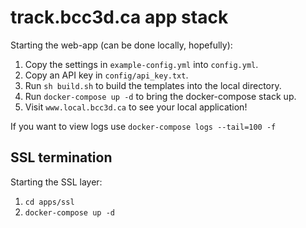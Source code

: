 # track.bcc3d.ca app stack

Starting the web-app (can be done locally, hopefully):

1. Copy the settings in `example-config.yml` into `config.yml`.
1. Copy an API key in `config/api_key.txt`.
1. Run `sh build.sh` to build the templates into the local directory.
1. Run `docker-compose up -d` to bring the docker-compose stack up.
1. Visit `www.local.bcc3d.ca` to see your local application!

If you want to view logs use `docker-compose logs --tail=100 -f`

## SSL termination

Starting the SSL layer:

1. `cd apps/ssl`
1. `docker-compose up -d`

